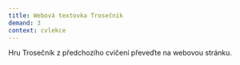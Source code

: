 ```yaml
---
title: Webová textovka Trosečník
demand: 3
context: cvlekce
---
```


Hru Trosečník z předchozího cvičení převeďte na webovou stránku.
